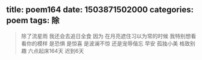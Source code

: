 title: poem164
date: 1503871502000
categories: poem
tags: 除
---
> 除了流星雨
我还会去追日全食
因为
在月亮遮住习以为常的时候
我特别想看看你的模样
是恐惧
是惊喜
是波澜不惊
还是宠辱偕忘
早安
孤独小美
格致别趣
六点起床164天 迟到6天